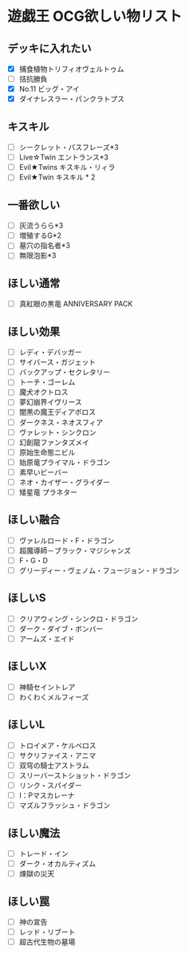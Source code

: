 # 遊戯王 OCG欲しい物リスト

## デッキに入れたい
- [x] 捕食植物トリフィオヴェルトゥム
- [ ] 拮抗勝負
- [x] No.11 ビッグ・アイ
- [x] ダイナレスラー・パンクラトプス
## キスキル
- [ ] シークレット・パスフレーズ*3
- [ ] Live☆Twin エントランス*3
- [ ] Evil★Twins キスキル・リィラ
- [ ] Evil★Twin キスキル * 2
## 一番欲しい
- [ ] 灰流うらら*3
- [ ] 増殖するG*2
- [ ] 墓穴の指名者*3
- [ ] 無限泡影*3
## ほしい通常
- [ ] 真紅眼の黒竜 ANNIVERSARY PACK
## ほしい効果
- [ ] レディ・デバッガー
- [ ] サイバース・ガジェット
- [ ] バックアップ・セクレタリー
- [ ] トーチ・ゴーレム
- [ ] 魔犬オクトロス
- [ ] 夢幻崩界イヴリース
- [ ] 闇黒の魔王ディアボロス
- [ ] ダークネス・ネオスフィア
- [ ] ヴァレット・シンクロン
- [ ] 幻創龍ファンタズメイ
- [ ] 原始生命態ニビル
- [ ] 始原竜プライマル・ドラゴン
- [ ] 素早いビーバー
- [ ] ネオ・カイザー・グライダー
- [ ] 矮星竜 プラネター
## ほしい融合
- [ ] ヴァレルロード・F・ドラゴン
- [ ] 超魔導師－ブラック・マジシャンズ
- [ ] F・G・D
- [ ] グリーディー・ヴェノム・フュージョン・ドラゴン
## ほしいS
- [ ] クリアウィング・シンクロ・ドラゴン
- [ ] ダーク・ダイブ・ボンバー
- [ ] アームズ・エイド
## ほしいX
- [ ] 神騎セイントレア
- [ ] わくわくメルフィーズ
## ほしいL
- [ ] トロイメア・ケルベロス
- [ ] サクリファイス・アニマ
- [ ] 双穹の騎士アストラム
- [ ] スリーバーストショット・ドラゴン
- [ ] リンク・スパイダー
- [ ] I：Pマスカレーナ
- [ ] マズルフラッシュ・ドラゴン
## ほしい魔法
- [ ] トレード・イン
- [ ] ダーク・オカルティズム
- [ ] 煉獄の災天
## ほしい罠
- [ ] 神の宣告
- [ ] レッド・リブート
- [ ] 超古代生物の墓場
